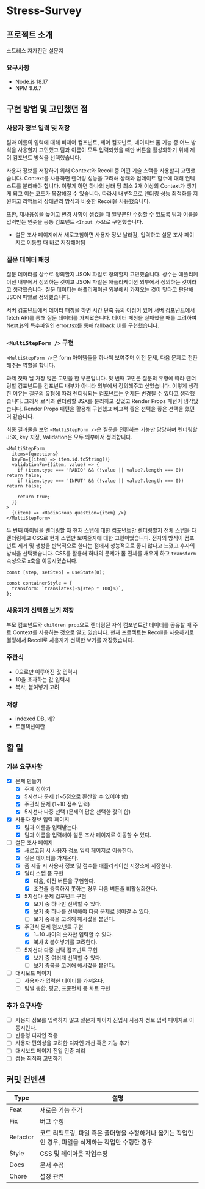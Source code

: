 # Stress-Survey

## 프로젝트 소개

스트레스 자가진단 설문지

### 요구사항

- Node.js 18.17
- NPM 9.6.7

## 구현 방법 및 고민했던 점

### 사용자 정보 입력 및 저장

팀과 이름의 입력에 대해 비제어 컴포넌트, 제어 컴포넌트, 네이티브 폼 기능 중 어느 방식을 사용할지 고민했고 팀과 이름이 모두 입력되었을 때만 버튼을 활성화하기 위해 제어 컴포넌트 방식을 선택했습니다.

사용자 정보를 저장하기 위해 Context와 Recoil 중 어떤 기술 스택을 사용할지 고민했습니다. Context를 사용하면 렌더링 성능을 고려해 상태와 업데이트 함수에 대해 컨텍스트를 분리해야 합니다. 이렇게 하면 하나의 상태 당 최소 2개 이상의 Context가 생기게 되고 이는 코드가 복잡해질 수 있습니다. 따라서 내부적으로 렌더링 성능 최적화를 지원하고 리액트의 상태관리 방식과 비슷한 Recoil을 사용했습니다.

또한, 재사용성을 높이고 변경 사항이 생겼을 때 일부분만 수정할 수 있도록 팀과 이름을 입력받는 인풋을 공통 컴포넌트 `<Input />`으로 구현했습니다.

- 설문 조사 페이지에서 새로고침하면 사용자 정보 날라감, 입력하고 설문 조사 페이지로 이동할 때 바로 저장해야됨

### 질문 데이터 패칭

질문 데이터를 상수로 정의할지 JSON 파일로 정의할지 고민했습니다. 상수는 애플리케이션 내부에서 정의하는 것이고 JSON 파일은 애플리케이션 외부에서 정의하는 것이라고 생각했습니다. 질문 데이터는 애플리케이션 외부에서 가져오는 것이 맞다고 판단해 JSON 파일로 정의했습니다.

서버 컴포넌트에서 데이터 패칭을 하면 시간 단축 등의 이점이 있어 서버 컴포넌트에서 fetch API를 통해 질문 데이터를 가져왔습니다. 데이터 패칭을 실패했을 때를 고려하여 Next.js의 특수파일인 error.tsx를 통해 fallback UI를 구현했습니다.

### `<MultiStepForm />` 구현

`<MultiStepForm />`은 form 아이템들을 하나씩 보여주며 이전 문제, 다음 문제로 전환해주는 역할을 합니다.

과제 첫째 날 가장 많은 고민을 한 부분입니다. 첫 번째 고민은 질문의 유형에 따라 렌더링할 컴포넌트를 컴포넌트 내부가 아니라 외부에서 정의해주고 싶었습니다. 이렇게 생각한 이유는 질문의 유형에 따라 렌더링되는 컴포넌트는 언제든 변경될 수 있다고 생각했습니다. 그래서 로직과 렌더링할 JSX를 분리하고 싶었고 Render Props 패턴이 생각났습니다. Render Props 패턴을 활용해 구현했고 비교적 좋은 선택을 좋은 선택을 했던거 같습니다.

최종 결과물을 보면 `<MultiStepForm />`은 질문을 전환하는 기능만 담당하며 렌더링할 JSX, key 지정, Validation은 모두 외부에서 정의합니다.

```tsx
<MultiStepForm
  items={questions}
  keyFn={(item) => item.id.toString()}
  validationFn={(item, value) => {
    if (item.type === 'RADIO' && (!value || value?.length === 0)) return false;
    if (item.type === 'INPUT' && (!value || value?.length === 0)) return false;

    return true;
  }}
>
  {(item) => <RadioGroup question={item} />}
</MultiStepForm>
```

두 번째 아이템을 렌더링할 때 현재 스텝에 대한 컴포넌트만 렌더링할지 전체 스텝을 다 렌더링하고 CSS로 현재 스텝만 보여줄지에 대한 고민이었습니다. 전자의 방식이 컴포넌트 제거 및 생성을 반복적으로 한다는 점에서 성능적으로 좋지 않다고 느꼈고 후자의 방식을 선택했습니다. CSS를 활용해 하나의 문제가 폼 전체를 채우게 하고 `transform` 속성으로 x축을 이동시켰습니다.

```tsx
const [step, setStep] = useState(0);

const containerStyle = {
  transform: `translateX(-${step * 100}%)`,
};
```

### 사용자가 선택한 보기 저장

부모 컴포넌트와 `children prop`으로 렌더링된 자식 컴포넌트간 데이터를 공유할 때 주로 Context를 사용하는 것으로 알고 있습니다. 현재 프로젝트는 Recoil을 사용하기로 결정해서 Recoil로 사용자가 선택한 보기를 저장했습니다.

### 주관식

- 0으로만 이루어진 값 입력시
- 10을 초과하는 값 입력시
- 복사, 붙여넣기 고려

### 저장

- indexed DB, 왜?
- 트랜잭션이란

## 할 일

### 기본 요구사항

- [x] 문제 만들기
  - [x] 주제 정하기
  - [x] 5지선다 문제 (1~5점으로 환산할 수 있어야 함)
  - [x] 주관식 문제 (1~10 점수 입력)
  - [x] 5지선다 다중 선택 (문제의 답은 선택한 값의 합)
- [x] 사용자 정보 입력 페이지
  - [x] 팀과 이름을 입력받는다.
  - [x] 팀과 이름을 입력해야 설문 조사 페이지로 이동할 수 있다.
- [ ] 설문 조사 페이지
  - [x] 새로고침 시 사용자 정보 입력 페이지로 이동한다.
  - [x] 질문 데이터를 가져온다.
  - [x] 폼 제출 시 사용자 정보 및 점수를 애플리케이션 저장소에 저장한다.
  - [x] 멀티 스텝 폼 구현
    - [x] 다음, 이전 버튼을 구현한다.
    - [x] 조건을 충족하지 못하는 경우 다음 버튼을 비활성화한다.
  - [x] 5지선다 문제 컴포넌트 구현
    - [x] 보기 중 하나만 선택할 수 있다.
    - [x] 보기 중 하나를 선택해야 다음 문제로 넘어갈 수 있다.
    - [ ] 보기 중복을 고려해 해시값을 붙인다.
  - [x] 주관식 문제 컴포넌트 구현
    - [x] 1~10 사이의 숫자만 입력할 수 있다.
    - [x] 복사 & 붙여넣기를 고려한다.
  - [ ] 5지선다 다중 선택 컴포넌트 구현
    - [x] 보기 중 여러개 선택할 수 있다.
    - [ ] 보기 중복을 고려해 해시값을 붙인다.
- [ ] 대시보드 페이지
  - [ ] 사용자가 입력한 데이터를 가져온다.
  - [ ] 팀별 총합, 평균, 표준편차 등 차트 구현

### 추가 요구사항

- [ ] 사용자 정보를 입력하지 않고 설문지 페이지 진입시 사용자 정보 입력 페이지로 이동시킨다.
- [ ] 반응형 디자인 적용
- [ ] 사용자 편의성을 고려한 디자인 개선 혹은 기능 추가
- [ ] 대시보드 페이지 진입 인증 처리
- [ ] 성능 최적화 고민하기

## 커밋 컨벤션

| Type     | 설명                                                                                                  |
| -------- | ----------------------------------------------------------------------------------------------------- |
| Feat     | 새로운 기능 추가                                                                                      |
| Fix      | 버그 수정                                                                                             |
| Refactor | 코드 리팩토링, 파일 혹은 폴더명을 수정하거나 옮기는 작업만인 경우, 파일을 삭제하는 작업만 수행한 경우 |
| Style    | CSS 및 레이아웃 작업수정                                                                              |
| Docs     | 문서 수정                                                                                             |
| Chore    | 설정 관련                                                                                             |
